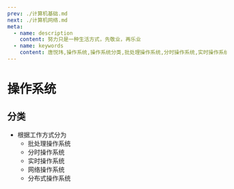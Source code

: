 ```yaml
---
prev: ./计算机基础.md
next: ./计算机网络.md
meta:
  - name: description
    content: 努力只是一种生活方式，先敬业，再乐业
  - name: keywords
    content: 唐悦玮,操作系统,操作系统分类,批处理操作系统,分时操作系统,实时操作系统
---
```


# 操作系统

## 分类
- 根据工作方式分为
    - 批处理操作系统
    - 分时操作系统
    - 实时操作系统
    - 网络操作系统
    - 分布式操作系统
